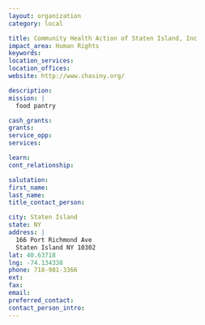 ```yaml
---
layout: organization
category: local

title: Community Health Action of Staten Island, Inc
impact_area: Human Rights
keywords: 
location_services: 
location_offices: 
website: http://www.chasiny.org/

description: 
mission: |
  food pantry

cash_grants: 
grants: 
service_opp: 
services: 

learn: 
cont_relationship: 

salutation: 
first_name: 
last_name: 
title_contact_person: 

city: Staten Island
state: NY
address: |
  166 Port Richmond Ave     
  Staten Island NY 10302
lat: 40.63718
lng: -74.134338
phone: 718-981-3366
ext: 
fax: 
email: 
preferred_contact: 
contact_person_intro: 
---
```

